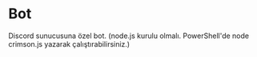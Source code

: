 # Bot
Discord sunucusuna özel bot.
(node.js kurulu olmalı. PowerShell'de node crimson.js yazarak çalıştırabilirsiniz.)
